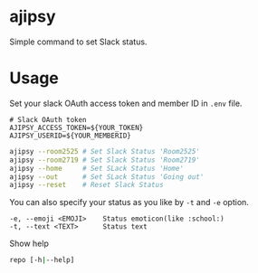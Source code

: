 # ajipsy 

Simple command to set Slack status.

# Usage

Set your slack OAuth access token and member ID in `.env` file.
```.env
# Slack OAuth token
AJIPSY_ACCESS_TOKEN=${YOUR_TOKEN}
AJIPSY_USERID=${YOUR_MEMBERID}
```

```sh
ajipsy --room2525 # Set Slack Status 'Room2525'
ajipsy --room2719 # Set Slack Status 'Room2719'
ajipsy --home     # Set SLack Status 'Home'
ajipsy --out      # Set SLack Status 'Going out'
ajipsy --reset    # Reset Slack Status
```

You can also specify your status as you like by `-t` and `-e` option.
```
-e, --emoji <EMOJI>    Status emoticon(like :school:)
-t, --text <TEXT>      Status text
```

Show help

```sh
repo [-h|--help]
```
